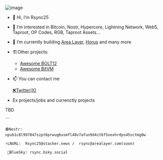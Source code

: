 ![image](https://github.com/Rsync25/Rsync25/assets/135646455/4b31960b-98cd-40c2-80eb-2503c7bd031e)


- 👋 Hi, I’m Rsync25
- 👀 I’m interested in Bitcoin, Nostr, Hypercore, Lightning Network, Web5, Taproot, OP Codes, RGB, Taproot Assets...
- 🌱 I’m currently building [Area Layer](https://arealayer.net), [Horus](https://github.com/Horus-Org) and many more
- 🏗️Other projects:
  * [Awesome BOLT12](https://github.com/Rsync25/awesome-bolt12)
  * [Awesome BitVM](https://github.com/Rsync25/awesome-bitvm)
- 📫 You can contact me

    [❌Twitter(X)](https://x.com/Rsync25)

- Ex projects/jobs and currenctly projects

TBD

´´´

    🟣Nostr: npub1c8l997847szpt6prwug6usmfl48v7afun9d4zt6f5xexhrdps45sctmg0w

    ⚡LNURL:  Rsync25@stacker.news /  rsync@arealayer.com(soon)

     🔵BlueSky: rsync.bsky.social

  <!---
Rsync25/Rsync25 is a ✨ special ✨ repository because its `README.md` (this file) appears on your GitHub profile.
You can click the Preview link to take a look at your changes.
--->
